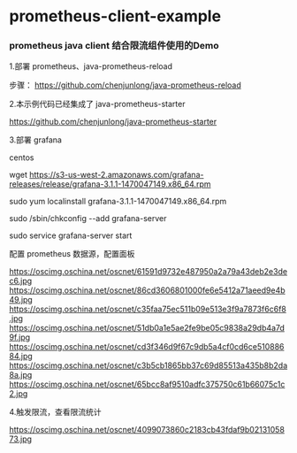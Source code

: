 # prometheus-client-example
### prometheus java client 结合限流组件使用的Demo


1.部署 prometheus、java-prometheus-reload

步骤：
https://github.com/chenjunlong/java-prometheus-reload

2.本示例代码已经集成了 java-prometheus-starter

https://github.com/chenjunlong/java-prometheus-starter

3.部署 grafana

centos

wget https://s3-us-west-2.amazonaws.com/grafana-releases/release/grafana-3.1.1-1470047149.x86_64.rpm 

sudo yum localinstall grafana-3.1.1-1470047149.x86_64.rpm 

sudo /sbin/chkconfig --add grafana-server

sudo service grafana-server start

配置 prometheus 数据源，配置面板

https://oscimg.oschina.net/oscnet/61591d9732e487950a2a79a43deb2e3dec6.jpg
https://oscimg.oschina.net/oscnet/86cd3606801000fe6e5412a71aeed9e4b49.jpg
https://oscimg.oschina.net/oscnet/c35faa75ec511b09e513e3f9a7873f6c6f8.jpg
https://oscimg.oschina.net/oscnet/51db0a1e5ae2fe9be05c9838a29db4a7d9f.jpg
https://oscimg.oschina.net/oscnet/cd3f346d9f67c9db5a4cf0cd6ce51088684.jpg
https://oscimg.oschina.net/oscnet/c3b5cb1865bb37c69d85513a435b8b2da8a.jpg
https://oscimg.oschina.net/oscnet/65bcc8af9510adfc375750c61b66075c1c2.jpg

4.触发限流，查看限流统计

https://oscimg.oschina.net/oscnet/4099073860c2183cb43fdaf9b0213105873.jpg


